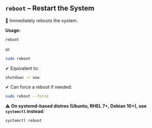 ## **`reboot` – Restart the System**  
🔹 Immediately reboots the system.  

**Usage:**  
```sh
reboot
```
or  
```sh
sudo reboot
```
✔ Equivalent to:  
```sh
shutdown -r now
```
✔ Can force a reboot if needed:  
```sh
sudo reboot --force
```

⚠️ **On systemd-based distros (Ubuntu, RHEL 7+, Debian 10+), use `systemctl` instead:**  
```sh
systemctl reboot
```